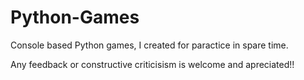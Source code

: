 # Python-Games
Console based Python games, I created for paractice in spare time.


Any feedback or constructive criticisism is welcome and apreciated!!
